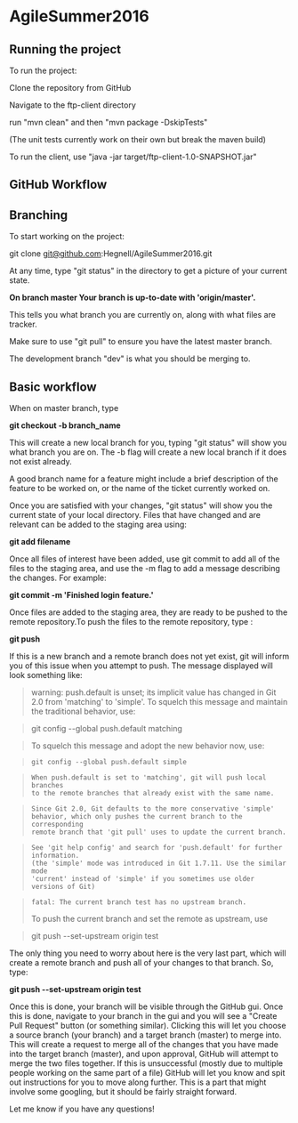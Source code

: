 # AgileSummer2016


## Running the project

To run the project:

Clone the repository from GitHub

Navigate to the ftp-client directory

run "mvn clean" and then "mvn package -DskipTests"

(The unit tests currently work on their own but break the maven build)

To run the client, use "java -jar target/ftp-client-1.0-SNAPSHOT.jar"

## GitHub Workflow
## Branching

To start working on the project:

git clone git@github.com:Hegnell/AgileSummer2016.git

At any time, type "git status" in the directory to get a picture of your current state.

**On branch master
Your branch is up-to-date with 'origin/master'.**

This tells you what branch you are currently on, along with what files are tracker.

Make sure to use "git pull" to ensure you have the latest master branch.

The development branch "dev" is what you should be merging to.

## Basic workflow

When on master branch, type

**git checkout -b branch_name**

This will create a new local branch for you, typing "git status" will show you what branch you are on. The -b flag will create a new local branch if it does not exist already.

A good branch name for a feature might include a brief description of the feature to be worked on, or the name of the ticket currently worked on.

Once you are satisfied with your changes, "git status" will show you the current state of your local directory. Files that have changed and are relevant can be added to the staging area using:

**git add filename**

Once all files of interest have been added, use git commit to add all of the files to the staging area, and use the -m flag to add a message describing the changes. For example:

**git commit -m 'Finished login feature.'**

Once files are added to the staging area, they are ready to be pushed to the remote repository.To push the files to the remote repository, type :

**git push**

If this is a new branch and a remote branch does not yet exist, git will inform you of this issue when you attempt to push. The message displayed will look something like:

> warning: push.default is unset; its implicit value has changed in
> Git 2.0 from 'matching' to 'simple'. To squelch this message
> and maintain the traditional behavior, use:

>   git config --global push.default matching

>   To squelch this message and adopt the new behavior now, use:

>     git config --global push.default simple

>     When push.default is set to 'matching', git will push local branches
>     to the remote branches that already exist with the same name.

>     Since Git 2.0, Git defaults to the more conservative 'simple'
>     behavior, which only pushes the current branch to the corresponding
>     remote branch that 'git pull' uses to update the current branch.

>     See 'git help config' and search for 'push.default' for further information.
>     (the 'simple' mode was introduced in Git 1.7.11. Use the similar mode
>     'current' instead of 'simple' if you sometimes use older versions of Git)

>     fatal: The current branch test has no upstream branch.
>    To push the current branch and set the remote as upstream, use

>    git push --set-upstream origin test


The only thing you need to worry about here is the very last part, which will create a remote branch and push all of your changes to that branch. So, type:

**git push --set-upstream origin test**

Once this is done, your branch will be visible through the GitHub gui. Once this is done, navigate to your branch in the gui and you will see a "Create Pull Request" button (or something similar). Clicking this will let you choose a source branch (your branch) and a target branch (master) to merge into. This will create a request to merge all of the changes that you have made into the target branch (master), and upon approval, GitHub will attempt to merge the two files together. If this is unsuccessful (mostly due to multiple people working on the same part of a file) GitHub will let you know and spit out instructions for you to move along further. This is a part that might involve some googling, but it should be fairly straight forward.

Let me know if you have any questions!
